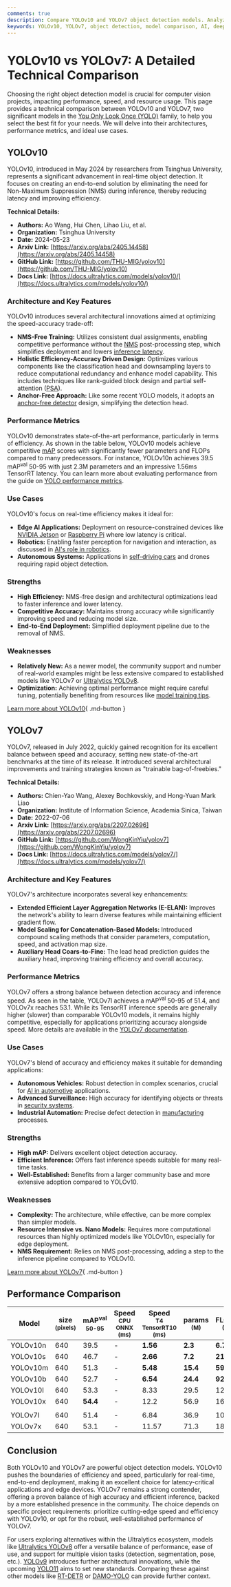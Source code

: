 ```yaml
---
comments: true
description: Compare YOLOv10 and YOLOv7 object detection models. Analyze performance, architecture, and use cases to choose the best fit for your AI project.
keywords: YOLOv10, YOLOv7, object detection, model comparison, AI, deep learning, computer vision, performance metrics, architecture, edge AI, robotics, autonomous systems
---
```


# YOLOv10 vs YOLOv7: A Detailed Technical Comparison

Choosing the right object detection model is crucial for computer vision projects, impacting performance, speed, and resource usage. This page provides a technical comparison between YOLOv10 and YOLOv7, two significant models in the [You Only Look Once (YOLO)](https://www.ultralytics.com/yolo) family, to help you select the best fit for your needs. We will delve into their architectures, performance metrics, and ideal use cases.

<script async src="https://cdn.jsdelivr.net/npm/chart.js"></script>
<script defer src="../../javascript/benchmark.js"></script>

<canvas id="modelComparisonChart" width="1024" height="400" active-models='["YOLOv10", "YOLOv7"]'></canvas>

## YOLOv10

YOLOv10, introduced in May 2024 by researchers from Tsinghua University, represents a significant advancement in real-time object detection. It focuses on creating an end-to-end solution by eliminating the need for Non-Maximum Suppression (NMS) during inference, thereby reducing latency and improving efficiency.

**Technical Details:**

- **Authors:** Ao Wang, Hui Chen, Lihao Liu, et al.
- **Organization:** Tsinghua University
- **Date:** 2024-05-23
- **Arxiv Link:** [https://arxiv.org/abs/2405.14458](https://arxiv.org/abs/2405.14458)
- **GitHub Link:** [https://github.com/THU-MIG/yolov10](https://github.com/THU-MIG/yolov10)
- **Docs Link:** [https://docs.ultralytics.com/models/yolov10/](https://docs.ultralytics.com/models/yolov10/)

### Architecture and Key Features

YOLOv10 introduces several architectural innovations aimed at optimizing the speed-accuracy trade-off:

- **NMS-Free Training:** Utilizes consistent dual assignments, enabling competitive performance without the [NMS](https://www.ultralytics.com/glossary/non-maximum-suppression-nms) post-processing step, which simplifies deployment and lowers [inference latency](https://www.ultralytics.com/glossary/inference-latency).
- **Holistic Efficiency-Accuracy Driven Design:** Optimizes various components like the classification head and downsampling layers to reduce computational redundancy and enhance model capability. This includes techniques like rank-guided block design and partial self-attention ([PSA](https://docs.ultralytics.com/reference/nn/modules/block/#ultralytics.nn.modules.block.PSA)).
- **Anchor-Free Approach:** Like some recent YOLO models, it adopts an [anchor-free detector](https://www.ultralytics.com/glossary/anchor-free-detectors) design, simplifying the detection head.

### Performance Metrics

YOLOv10 demonstrates state-of-the-art performance, particularly in terms of efficiency. As shown in the table below, YOLOv10 models achieve competitive [mAP](https://www.ultralytics.com/glossary/mean-average-precision-map) scores with significantly fewer parameters and FLOPs compared to many predecessors. For instance, YOLOv10n achieves 39.5 mAP<sup>val</sup> 50-95 with just 2.3M parameters and an impressive 1.56ms TensorRT latency. You can learn more about evaluating performance from the guide on [YOLO performance metrics](https://docs.ultralytics.com/guides/yolo-performance-metrics/).

### Use Cases

YOLOv10's focus on real-time efficiency makes it ideal for:

- **Edge AI Applications:** Deployment on resource-constrained devices like [NVIDIA Jetson](https://docs.ultralytics.com/guides/nvidia-jetson/) or [Raspberry Pi](https://docs.ultralytics.com/guides/raspberry-pi/) where low latency is critical.
- **Robotics:** Enabling faster perception for navigation and interaction, as discussed in [AI's role in robotics](https://www.ultralytics.com/blog/from-algorithms-to-automation-ais-role-in-robotics).
- **Autonomous Systems:** Applications in [self-driving cars](https://www.ultralytics.com/solutions/ai-in-automotive) and drones requiring rapid object detection.

### Strengths

- **High Efficiency:** NMS-free design and architectural optimizations lead to faster inference and lower latency.
- **Competitive Accuracy:** Maintains strong accuracy while significantly improving speed and reducing model size.
- **End-to-End Deployment:** Simplified deployment pipeline due to the removal of NMS.

### Weaknesses

- **Relatively New:** As a newer model, the community support and number of real-world examples might be less extensive compared to established models like YOLOv7 or [Ultralytics YOLOv8](https://docs.ultralytics.com/models/yolov8/).
- **Optimization:** Achieving optimal performance might require careful tuning, potentially benefiting from resources like [model training tips](https://docs.ultralytics.com/guides/model-training-tips/).

[Learn more about YOLOv10](https://docs.ultralytics.com/models/yolov10/){ .md-button }

## YOLOv7

YOLOv7, released in July 2022, quickly gained recognition for its excellent balance between speed and accuracy, setting new state-of-the-art benchmarks at the time of its release. It introduced several architectural improvements and training strategies known as "trainable bag-of-freebies."

**Technical Details:**

- **Authors:** Chien-Yao Wang, Alexey Bochkovskiy, and Hong-Yuan Mark Liao
- **Organization:** Institute of Information Science, Academia Sinica, Taiwan
- **Date:** 2022-07-06
- **Arxiv Link:** [https://arxiv.org/abs/2207.02696](https://arxiv.org/abs/2207.02696)
- **GitHub Link:** [https://github.com/WongKinYiu/yolov7](https://github.com/WongKinYiu/yolov7)
- **Docs Link:** [https://docs.ultralytics.com/models/yolov7/](https://docs.ultralytics.com/models/yolov7/)

### Architecture and Key Features

YOLOv7's architecture incorporates several key enhancements:

- **Extended Efficient Layer Aggregation Networks (E-ELAN):** Improves the network's ability to learn diverse features while maintaining efficient gradient flow.
- **Model Scaling for Concatenation-Based Models:** Introduced compound scaling methods that consider parameters, computation, speed, and activation map size.
- **Auxiliary Head Coars-to-Fine:** The lead head prediction guides the auxiliary head, improving training efficiency and overall accuracy.

### Performance Metrics

YOLOv7 offers a strong balance between detection accuracy and inference speed. As seen in the table, YOLOv7l achieves a mAP<sup>val</sup> 50-95 of 51.4, and YOLOv7x reaches 53.1. While its TensorRT inference speeds are generally higher (slower) than comparable YOLOv10 models, it remains highly competitive, especially for applications prioritizing accuracy alongside speed. More details are available in the [YOLOv7 documentation](https://docs.ultralytics.com/models/yolov7/).

### Use Cases

YOLOv7's blend of accuracy and efficiency makes it suitable for demanding applications:

- **Autonomous Vehicles:** Robust detection in complex scenarios, crucial for [AI in automotive](https://www.ultralytics.com/solutions/ai-in-automotive) applications.
- **Advanced Surveillance:** High accuracy for identifying objects or threats in [security systems](https://www.ultralytics.com/blog/computer-vision-for-theft-prevention-enhancing-security).
- **Industrial Automation:** Precise defect detection in [manufacturing](https://www.ultralytics.com/solutions/ai-in-manufacturing) processes.

### Strengths

- **High mAP:** Delivers excellent object detection accuracy.
- **Efficient Inference:** Offers fast inference speeds suitable for many real-time tasks.
- **Well-Established:** Benefits from a larger community base and more extensive adoption compared to YOLOv10.

### Weaknesses

- **Complexity:** The architecture, while effective, can be more complex than simpler models.
- **Resource Intensive vs. Nano Models:** Requires more computational resources than highly optimized models like YOLOv10n, especially for edge deployment.
- **NMS Requirement:** Relies on NMS post-processing, adding a step to the inference pipeline compared to YOLOv10.

[Learn more about YOLOv7](https://docs.ultralytics.com/models/yolov7/){ .md-button }

## Performance Comparison

| Model    | size<br><sup>(pixels) | mAP<sup>val<br>50-95 | Speed<br><sup>CPU ONNX<br>(ms) | Speed<br><sup>T4 TensorRT10<br>(ms) | params<br><sup>(M) | FLOPs<br><sup>(B) |
| -------- | --------------------- | -------------------- | ------------------------------ | ----------------------------------- | ------------------ | ----------------- |
| YOLOv10n | 640                   | 39.5                 | -                              | **1.56**                            | **2.3**            | **6.7**           |
| YOLOv10s | 640                   | 46.7                 | -                              | **2.66**                            | **7.2**            | **21.6**          |
| YOLOv10m | 640                   | 51.3                 | -                              | **5.48**                            | **15.4**           | **59.1**          |
| YOLOv10b | 640                   | 52.7                 | -                              | **6.54**                            | **24.4**           | **92.0**          |
| YOLOv10l | 640                   | 53.3                 | -                              | 8.33                                | 29.5               | 120.3             |
| YOLOv10x | 640                   | **54.4**             | -                              | 12.2                                | 56.9               | 160.4             |
|          |                       |                      |                                |                                     |                    |                   |
| YOLOv7l  | 640                   | 51.4                 | -                              | 6.84                                | 36.9               | 104.7             |
| YOLOv7x  | 640                   | 53.1                 | -                              | 11.57                               | 71.3               | 189.9             |

## Conclusion

Both YOLOv10 and YOLOv7 are powerful object detection models. YOLOv10 pushes the boundaries of efficiency and speed, particularly for real-time, end-to-end deployment, making it an excellent choice for latency-critical applications and edge devices. YOLOv7 remains a strong contender, offering a proven balance of high accuracy and efficient inference, backed by a more established presence in the community. The choice depends on specific project requirements: prioritize cutting-edge speed and efficiency with YOLOv10, or opt for the robust, well-established performance of YOLOv7.

For users exploring alternatives within the Ultralytics ecosystem, models like [Ultralytics YOLOv8](https://docs.ultralytics.com/models/yolov8/) offer a versatile balance of performance, ease of use, and support for multiple vision tasks (detection, segmentation, pose, etc.). [YOLOv9](https://docs.ultralytics.com/models/yolov9/) introduces further architectural innovations, while the upcoming [YOLO11](https://docs.ultralytics.com/models/yolo11/) aims to set new standards. Comparing these against other models like [RT-DETR](https://docs.ultralytics.com/models/rtdetr/) or [DAMO-YOLO](https://docs.ultralytics.com/compare/damo-yolo-vs-yolov10/) can provide further context.
